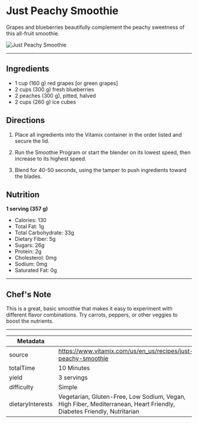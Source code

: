# Just Peachy Smoothie

Grapes and blueberries beautifully complement the peachy sweetness of this all-fruit smoothie.

![Just Peachy Smoothie](https://www.vitamix.com/content/dam/vitamix/home/recipes/q3-2025/JustPeachySmoothie_470x449.jpg)

---

## Ingredients

- 1 cup (160 g) red grapes [or green grapes]
- 2 cups (300 g) fresh blueberries
- 2 peaches (300 g), pitted, halved
- 2 cups (260 g) ice cubes

## Directions

1. Place all ingredients into the Vitamix container in the order listed and secure the lid.

2. Run the Smoothie Program or start the blender on its lowest speed, then increase to its highest speed.

3. Blend for 40-50 seconds, using the tamper to push ingredients toward the blades.

## Nutrition

**1 serving (357 g)**

- Calories: 130
- Total Fat: 1g
- Total Carbohydrate: 33g
- Dietary Fiber: 5g
- Sugars: 26g
- Protein: 2g
- Cholesterol: 0mg
- Sodium: 0mg
- Saturated Fat: 0g

---

## Chef's Note

This is a great, basic smoothie that makes it easy to experiment with different flavor combinations. Try carrots, peppers, or other veggies to boost the nutrients.

---

| Metadata |  |
| --- | --- |
| source | https://www.vitamix.com/us/en_us/recipes/just-peachy-smoothie |
| totalTime | 10 Minutes |
| yield | 3 servings |
| difficulty | Simple |
| dietaryInterests | Vegetarian, Gluten-Free, Low Sodium, Vegan, High Fiber, Mediterranean, Heart Friendly, Diabetes Friendly, Nutritarian |
